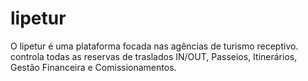 # lipetur
O lipetur é uma plataforma focada nas agências de turismo receptivo. controla todas as reservas de traslados IN/OUT, Passeios, Itinerários, Gestão Financeira e Comissionamentos.
